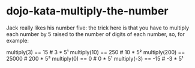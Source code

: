 # dojo-kata-multiply-the-number

Jack really likes his number five: the trick here is that you have to multiply each number by 5 raised to the number of digits of each number, so, for example:

multiply(3) == 15 # 3 * 5¹
multiply(10) == 250 # 10 * 5²
multiply(200) == 25000 # 200 * 5³
multiply(0) == 0 # 0 * 5¹
multiply(-3) == -15 # -3 * 5¹
